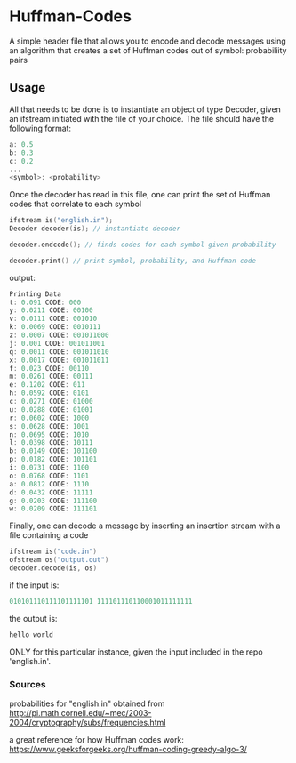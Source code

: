 # Huffman-Codes
A simple header file that allows you to encode and decode messages using an algorithm that creates a set of Huffman codes out of symbol: probabiliity pairs
## Usage
All that needs to be done is to instantiate an object of type Decoder, given an ifstream initiated with the file of your choice. The file should have the following format:

```c++
a: 0.5
b: 0.3
c: 0.2
...
<symbol>: <probability>
```

Once the decoder has read in this file, one can print the set of Huffman codes that correlate to each symbol

```c++
ifstream is("english.in");
Decoder decoder(is); // instantiate decoder

decoder.endcode(); // finds codes for each symbol given probability

decoder.print() // print symbol, probability, and Huffman code
```

output:
```c++
Printing Data
t: 0.091 CODE: 000
y: 0.0211 CODE: 00100
v: 0.0111 CODE: 001010
k: 0.0069 CODE: 0010111
z: 0.0007 CODE: 001011000
j: 0.001 CODE: 001011001
q: 0.0011 CODE: 001011010
x: 0.0017 CODE: 001011011
f: 0.023 CODE: 00110
m: 0.0261 CODE: 00111
e: 0.1202 CODE: 011
h: 0.0592 CODE: 0101
c: 0.0271 CODE: 01000
u: 0.0288 CODE: 01001
r: 0.0602 CODE: 1000
s: 0.0628 CODE: 1001
n: 0.0695 CODE: 1010
l: 0.0398 CODE: 10111
b: 0.0149 CODE: 101100
p: 0.0182 CODE: 101101
i: 0.0731 CODE: 1100
o: 0.0768 CODE: 1101
a: 0.0812 CODE: 1110
d: 0.0432 CODE: 11111
g: 0.0203 CODE: 111100
w: 0.0209 CODE: 111101
```

Finally, one can decode a message by inserting an insertion stream with a file containing a code

```c++
ifstream is("code.in")
ofstream os("output.out")
decoder.decode(is, os)
```
if the input is:

```c++
010101110111101111101 111101110110001011111111

```
the output is:
```c++
hello world

```
ONLY for this particular instance, given the input included in the repo 'english.in'.

### Sources

probabilities for "english.in" obtained from http://pi.math.cornell.edu/~mec/2003-2004/cryptography/subs/frequencies.html

a great reference for how Huffman codes work: https://www.geeksforgeeks.org/huffman-coding-greedy-algo-3/



